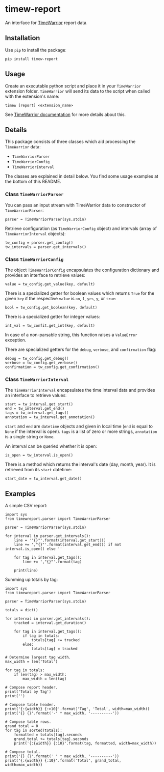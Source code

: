 # timew-report

An interface for [TimeWarrior](https://taskwarrior.org/docs/timewarrior/) report data.

## Installation

Use `pip` to install the package:

    pip install timew-report

## Usage

Create an executable python script and place it in your `TimeWarrior` extension folder.
`TimeWarrior` will send its data to the script when called with the extension's name:

    timew [report] <extension_name>

See [TimeWarrior documentation](https://taskwarrior.org/docs/timewarrior/api.html) for more details about this.

## Details

This package consists of three classes which  aid processing the `TimeWarrior` data:
* `TimeWarriorParser`
* `TimeWarriorConfig`
* `TimeWarriorInterval`

The classes are explained in detail below.
You find some usage examples at the bottom of this README.

### Class `TimeWarriorParser`

You can pass an input stream with TimeWarrior data to constructor of `TimeWarriorParser`:

    parser = TimeWarriorParser(sys.stdin)

Retrieve configuration (as `TimeWarriorConfig` object) and intervals (array of `TimeWarriorInterval` objects):

    tw_config = parser.get_config()
    tw_intervals = parser.get_intervals()

### Class `TimeWarriorConfig`

The object `TimeWarriorConfig` encapsulates the configuration dictionary and provides an interface to retrieve values:
 
    value = tw_config.get_value(key, default)
    
There is a specialized getter for boolean values which returns `True` for the given `key` if the respective `value` is `on`, `1`, `yes`, `y`, or `true`:

    bool = tw_config.get_boolean(key, default)

There is a specialized getter for integer values:

    int_val = tw_confit.get_int(key, default)
    
In case of a non-parsable string, this function raises a `ValueError` exception.

There are specialized getters for the `debug`, `verbose`, and `confirmation` flag:

    debug = tw_config.get_debug()
    verbose = tw_config.get_verbose()
    confirmation = tw_config.get_confirmation()

### Class `TimeWarriorInterval`

The `TimeWarriorInterval` encapsulates the time interval data and provides an interface to retrieve values:

    start = tw_interval.get_start()
    end = tw_interval.get_end()
    tags = tw_interval.get_tags()
    annotation = tw_interval.get_annotation()
    
`start` and `end` are `datetime` objects and given in local time (`end` is equal to `None` if the interval is open).
`tags` is a list of zero or more strings, `annotation` is a single string or `None`.

An interval can be queried whether it is open:

    is_open = tw_interval.is_open()

There is a method which returns the interval's date (day, month, year).
It is retrieved from its `start` datetime:

    start_date = tw_interval.get_date()

## Examples

A simple CSV report:

    import sys
    from timewreport.parser import TimeWarriorParser
    
    parser = TimeWarriorParser(sys.stdin)
    
    for interval in parser.get_intervals():
        line = '"{}"'.format(interval.get_start())
        line += ',"{}"'.format(interval.get_end()) if not interval.is_open() else ''
    
        for tag in interval.get_tags():
            line += ',"{}"'.format(tag)
    
        print(line)

Summing up totals by tag:

    import sys
    from timewreport.parser import TimeWarriorParser
    
    parser = TimeWarriorParser(sys.stdin)
    
    totals = dict()
    
    for interval in parser.get_intervals():
        tracked = interval.get_duration()
        
        for tag in interval.get_tags():
            if tag in totals:
                totals[tag] += tracked
            else:
                totals[tag] = tracked
    
    # Determine largest tag width.
    max_width = len('Total')
    
    for tag in totals:
        if len(tag) > max_width:
            max_width = len(tag)
    
    # Compose report header.
    print('Total by Tag')
    print('')
    
    # Compose table header.
    print('{:{width}} {:>10}'.format('Tag', 'Total', width=max_width))
    print('{} {}'.format('-' * max_width, '----------'))
    
    # Compose table rows.
    grand_total = 0
    for tag in sorted(totals):
        formatted = totals[tag].seconds
        grand_total += totals[tag].seconds
        print('{:{width}} {:10}'.format(tag, formatted, width=max_width))
    
    # Compose total.
    print('{} {}'.format(' ' * max_width, '----------'))
    print('{:{width}} {:10}'.format('Total', grand_total, width=max_width))
